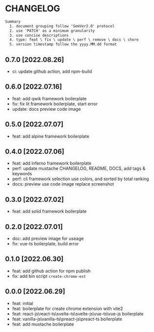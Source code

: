 # CHANGELOG

```txt
Summary
  1. document grouping follow 'SemVer2.0' protocol
  2. use 'PATCH' as a minimum granularity
  3. use concise descriptions
  4. type: feat \ fix \ update \ perf \ remove \ docs \ chore
  5. version timestamp follow the yyyy.MM.dd format
```

## 0.7.0 [2022.08.26]

- ci: update github action, add npm-build

## 0.6.0 [2022.07.16]

- feat: add qwik framework boilerplate
- fix: fix lit framework boilerplate, start error
- update: docs preview code image

## 0.5.0 [2022.07.07]

- feat: add alpine framework boilerplate

## 0.4.0 [2022.07.06]

- feat: add inferno framework boilerplate
- perf: update mustache CHANGELOG, README, DOCS, add tags & keywords
- perf: cli framework selection use colors, and sorted by total ranking
- docs: preview use code image replace screenshot

## 0.3.0 [2022.07.02]

- feat: add solid framework boilerplate

## 0.2.0 [2022.07.01]

- doc: add preview image for useage
- fix: vue-ts boilerplate, build error

## 0.1.0 [2022.06.30]

- feat: add github action for npm publish
- fix: add bin script `create-chrome-ext`

## 0.0.0 [2022.06.29]

- feat: initial
- feat: boilerplate for create chrome extension with vite2
- feat: react-js\react-ts\svelte-ts\svelte-js\vue-ts\vue-js boilerplate
- feat: vanilla-js\vanilla-ts\preact-js\preact-ts boilerplate
- feat: add mustache boilerplate
